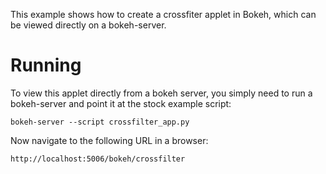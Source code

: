 
This example shows how to create a crossfiter applet in Bokeh, which can
be viewed directly on a bokeh-server.

Running
=======

To view this applet directly from a bokeh server, you simply need to
run a bokeh-server and point it at the stock example script:

    bokeh-server --script crossfilter_app.py

Now navigate to the following URL in a browser:

    http://localhost:5006/bokeh/crossfilter
